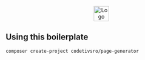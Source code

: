 <p align="center">
    <img src="https://www.codetiv.cz/static/logo_white.png" height="40" alt="Logo" />
</p>

## Using this boilerplate
```bash
composer create-project codetivsro/page-generator
```

